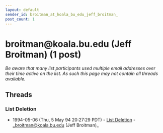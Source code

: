 ```yaml
---
layout: default
sender_id: broitman_at_koala_bu_edu_jeff_broitman_
post_count: 1
---
```


# broitman<span>@</span>koala.bu.edu (Jeff Broitman) (1 post)

_Be aware that many list participants used multiple email addresses over their time active on the list. As such this page may not contain all threads available._

## Threads

### List Deletion
+ 1994-05-06 (Thu, 5 May 94 20:27:29 PDT) - [List Deletion](/archive/1994/05/59040228072fd19873a1ec1ec006adb4cb123a7c0e2248630ddf1cbaa3d1c43e) - _broitman@koala.bu.edu (Jeff Broitman)_

